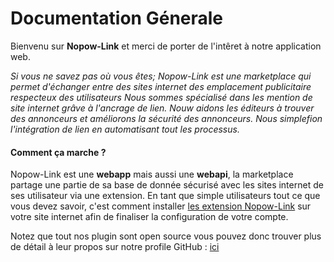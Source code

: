 # Documentation Génerale

Bienvenu sur **Nopow-Link** et merci de porter de l'intêret à notre application
web.

_Si vous ne savez pas où vous êtes; Nopow-Link est une marketplace qui permet_
_d'échanger entre des sites internet des emplacement publicitaire respecteux_
_des utilisateurs_
_Nous sommes spécialisé dans les mention de site internet grâve à l'ancrage de_
_lien. Nouw aidons les éditeurs à trouver des annonceurs et améliorons la_
_sécurité des annonceurs. Nous simplefion l'intégration de lien en automatisant_
_tout les processus._

#### Comment ça marche ?

Nopow-Link est une **webapp** mais aussi une **webapi**, la marketplace partage
une partie de sa base de donnée sécurisé avec les sites internet de ses
utilisateur via une extension. En tant que simple utilisateurs tout ce que vous
devez savoir, c'est comment installer
[les extension Nopow-Link](./extensions/index.md) sur votre site internet afin
de finaliser la configuration de votre compte.

Notez que tout nos plugin sont open source vous pouvez donc trouver plus de
détail à leur propos sur notre profile GitHub : [ici](https://github.com/nopow-link)
